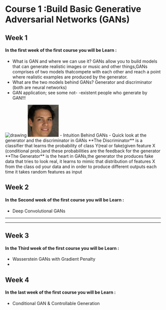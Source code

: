 # Course 1 :Build Basic Generative Adversarial Networks (GANs)
## Week 1
#### In the first week of the first course you will be Learn :
- What is GAN and where we can use it?
 GANs allow you to build models that can generate realistic images or music and other things,GANs comprises of two models thatcompete with each other and reach a point where realistic examples are produced by the generator.
- What are the two models behind GANs?
Generator and discriminator (both are neural networks)
- GAN application; see some not- -existent people who generate by GAN!!!
<img src="https://github.com/SanaNGU/Generative-Adversarial-Networks-GANs--Specialization-Coursera-/blob/main/Course1%20:Build%20Basic%20Generative%20Adversarial%20Networks%20(GANs)/images/GAN1.png" alt="drawing" style="width:100px;"/>
<img src="https://github.com/SanaNGU/Generative-Adversarial-Networks-GANs--Specialization-Coursera-/blob/main/Course1%20:Build%20Basic%20Generative%20Adversarial%20Networks%20(GANs)/images/GAN2.png" alt="drawing" style="width:100px;"/>
 -  Intuition Behind GANs
 - Quick look at the generator and the discriminator in GANs
   **The Discriminator** is a classifier that learns the probability of class Y(real or fake)given feature X (conditional prob.)and these probabilities  are the feedback for the generator 
   **The Generator** is the heart in GANs,the generator the  produces fake data that tries to look real, it learns to mimic that distribution of features  X from the class od your data and in order to produce different outputs each time it takes random features as input

## Week 2
#### In the Second week of the first course you will be Learn :
- Deep Convolutional GANs
- ---
- ---

## Week 3
#### In the Third week of the first course you will be Learn :
- Wasserstein GANs with Gradient Penalty
- 

## Week 4
#### In the last week of the first course you will be Learn :
- Conditional GAN & Controllable Generation
